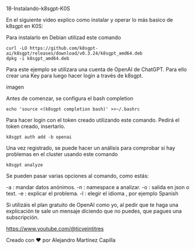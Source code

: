 18-Instalando-k8sgpt-K0S

En el siguiente video explico como instalar y operar lo más basico de k8sgpt en K0S: 

Para instalarlo en Debian utilizad este comando

```
curl -LO https://github.com/k8sgpt-ai/k8sgpt/releases/download/v0.3.24/k8sgpt_amd64.deb
dpkg -i k8sgpt_amd64.deb
```

Para este ejemplo se utilizara una cuenta de OpenAI de ChatGPT. Para ello crear una Key para luego hacer login a través de k8sgpt.

imagen

Antes de comenzar, se configura el bash completion

```
echo 'source <(k8sgpt completion bash)' >>~/.bashrc
```

Para hacer login con el token creado utilizando este comando. Pedirá el token creado, insertarlo.

```
k8sgpt auth add -b openai
```

Una vez registrado, se puede hacer un análisis para comprobar si hay problemas en el cluster usando este comando

```
k8sgpt analyze
```

Se pueden pasar varias opciones al comando, como estás:

-a : mandar datos anónimos.
-n : namespace a analizar.
-o : salida en json o text.
-e : explicar el problema.
-l : elegir el idioma , por ejemplo Spanish

Si utilizáis el plan gratuito de OpenAI como yo, al pedir que te haga una explicación te sale un mensaje diciendo que no puedes, que pagues una subscripción.

https://www.youtube.com/@ticveintitres

Creado con ❤️ por Alejandro Martínez Capilla
